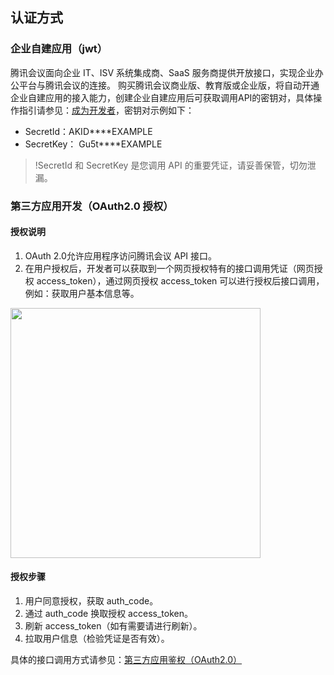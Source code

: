 ## 认证方式
### 企业自建应用（jwt）
腾讯会议面向企业 IT、ISV 系统集成商、SaaS 服务商提供开放接口，实现企业办公平台与腾讯会议的连接。
购买腾讯会议商业版、教育版或企业版，将自动开通企业自建应用的接入能力，创建企业自建应用后可获取调用API的密钥对，具体操作指引请参见：[成为开发者](https://cloud.tencent.com/document/product/1095/83667)，密钥对示例如下：
- SecretId：AKID****EXAMPLE
- SecretKey： Gu5t****EXAMPLE

>!SecretId 和 SecretKey 是您调用 API 的重要凭证，请妥善保管，切勿泄漏。


### 第三方应用开发（OAuth2.0 授权）
#### 授权说明
1. OAuth 2.0允许应用程序访问腾讯会议 API 接口。
2. 在用户授权后，开发者可以获取到一个网页授权特有的接口调用凭证（网页授权 access_token），通过网页授权 access_token 可以进行授权后接口调用，例如：获取用户基本信息等。
<img style="width:400px; max-width: inherit;" src="https://qcloudimg.tencent-cloud.cn/raw/b21d14055ae92035f80d4c1719e6e25e.png" />



#### 授权步骤
1.  用户同意授权，获取 auth_code。
2.  通过 auth_code 换取授权 access_token。
3.  刷新 access_token（如有需要请进行刷新）。
4.  拉取用户信息（检验凭证是否有效）。

具体的接口调用方式请参见：[第三方应用鉴权（OAuth2.0）](https://cloud.tencent.com/document/product/1095/51257)


 

